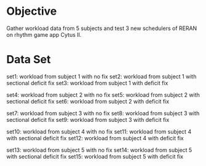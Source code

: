 # Objective
Gather workload data from 5 subjects and test 3 new schedulers of RERAN on rhythm game app Cytus II.

# Data Set
set1: workload from subject 1 with no fix
set2: workload from subject 1 with sectional deficit fix
set3: workload from subject 1 with deficit fix

set4: workload from subject 2 with no fix
set5: workload from subject 2 with sectional deficit fix
set6: workload from subject 2 with deficit fix

set7: workload from subject 3 with no fix
set8: workload from subject 3 with sectional deficit fix
set9: workload from subject 3 with deficit fix

set10: workload from subject 4 with no fix
set11: workload from subject 4 with sectional deficit fix
set12: workload from subject 4 with deficit fix

set13: workload from subject 5 with no fix
set14: workload from subject 5 with sectional deficit fix
set15: workload from subject 5 with deficit fix